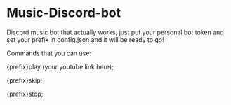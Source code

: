 # Music-Discord-bot
Discord music bot that actually works, just put your personal bot token and set your prefix in config.json and it will be ready to go!

Commands that you can use: 

{prefix}play (your youtube link here); 

{prefix}skip;

{prefix}stop;
